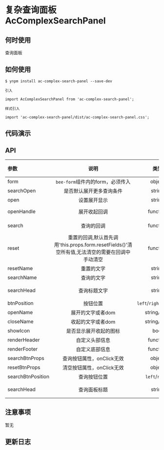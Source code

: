 # 复杂查询面板 AcComplexSearchPanel

## 何时使用

查询面板

## 如何使用

```
$ ynpm install ac-complex-search-panel --save-dev

引入

import AcComplexSearchPanel from 'ac-complex-search-panel';

样式引入

import 'ac-complex-search-panel/dist/ac-complex-search-panel.css';

```

## 代码演示


## API 

|参数|说明|类型|默认值|
|:--|:---:|:--:|---:|
| form | `bee-form`组件内的form，必须传入 | object | - |
| searchOpen | 是否默认展开更多查询条件 | string | false |
| open | 设置展开显示 | string | - |
| openHandle | 展开收起回调 | function | () => {} |
| search | 查询的回调 | function | () => {} |
| reset | 重置的回调,默认首先调用'this.props.form.resetFields()'清空所有值,无法清空的需要在回调中手动清空 | function | () => {} |
| resetName | 重置的文字 | string | 重置 |
| searchName | 查询的文字 | string | 查询 |
| searchHead | 查询标题文字 | string | 查询面板 |
| btnPosition | 按钮位置 | `left`/`right`/`center` | right |
| openName | 展开的文字或者dom | string/dom | 展开 |
| closeName | 收起的文字或者dom | string/dom | 收起 |
| showIcon | 是否显示展开收起的图标 | bool | true |
| renderHeader | 自定义头部信息 | function | - |
| renderFooter | 自定义底部信息 | function | - |
| searchBtnProps | 查询按钮属性，onClick无效 | object | - |
| resetBtnProps | 清空按钮属性，onClick无效 | object | - |
| searchBtnPosition | 查询按钮位置 | `left`/`right` | left |
| searchHead | 查询面板标题 | string | 查询面板 |

## 注意事项

暂无

## 更新日志
